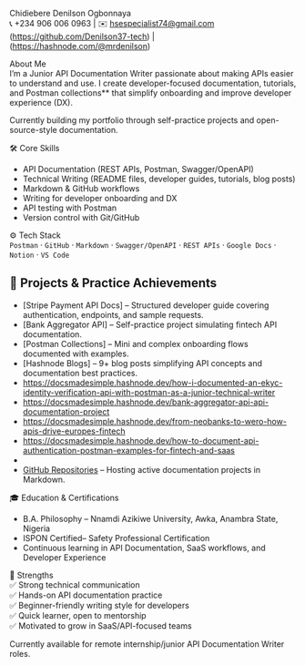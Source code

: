  Chidiebere Denilson Ogbonnaya  
📞 +234 906 006 0963 | ✉️ hsespecialist74@gmail.com  
(https://github.com/Denilson37-tech) | (https://hashnode.com/@mrdenilson)

 About Me  
I’m a Junior API Documentation Writer passionate about making APIs easier to understand and use. I create developer-focused documentation, tutorials, and Postman collections** that simplify onboarding and improve developer experience (DX).  

Currently building my portfolio through self-practice projects and open-source-style documentation.

 🛠 Core Skills  
- API Documentation (REST APIs, Postman, Swagger/OpenAPI)  
- Technical Writing (README files, developer guides, tutorials, blog posts)  
- Markdown & GitHub workflows  
- Writing for developer onboarding and DX  
- API testing with Postman  
- Version control with Git/GitHub  

 ⚙️ Tech Stack  
`Postman` · `GitHub` · `Markdown` · `Swagger/OpenAPI` · `REST APIs` · `Google Docs` · `Notion` · `VS Code`

## 🚀 Projects & Practice Achievements  
- [Stripe Payment API Docs] – Structured developer guide covering authentication, endpoints, and sample requests.  
- [Bank Aggregator API] – Self-practice project simulating fintech API documentation.  
- [Postman Collections] – Mini and complex onboarding flows documented with examples.  
- [Hashnode Blogs] – 9+ blog posts simplifying API concepts and documentation best practices.
- https://docsmadesimple.hashnode.dev/how-i-documented-an-ekyc-identity-verification-api-with-postman-as-a-junior-technical-writer
- https://docsmadesimple.hashnode.dev/bank-aggregator-api-api-documentation-project
- https://docsmadesimple.hashnode.dev/from-neobanks-to-wero-how-apis-drive-europes-fintech
- https://docsmadesimple.hashnode.dev/how-to-document-api-authentication-postman-examples-for-fintech-and-saas
- 
- [GitHub Repositories](https://github.com/Denilson37-tech) – Hosting active documentation projects in Markdown.  

🎓 Education & Certifications  
- B.A. Philosophy – Nnamdi Azikiwe University, Awka, Anambra State, Nigeria  
- ISPON Certified– Safety Professional Certification  
- Continuous learning in API Documentation, SaaS workflows, and Developer Experience  

🌟 Strengths  
✅ Strong technical communication  
✅ Hands-on API documentation practice  
✅ Beginner-friendly writing style for developers  
✅ Quick learner, open to mentorship  
✅ Motivated to grow in SaaS/API-focused teams  

Currently available for remote internship/junior API Documentation Writer roles.
